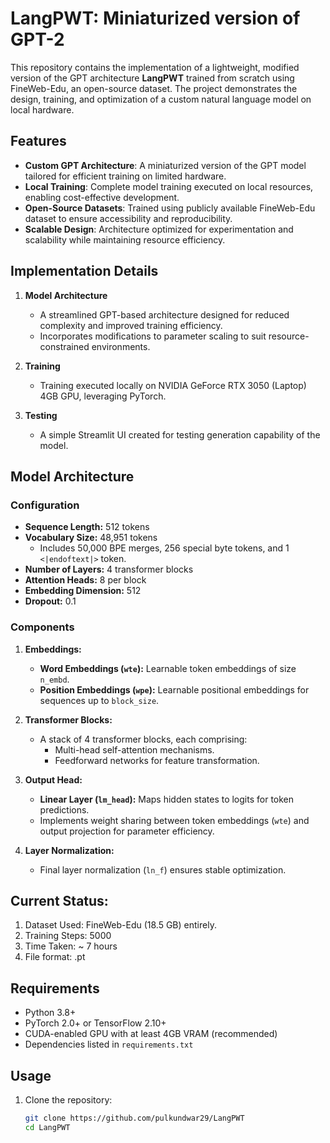 # LangPWT: Miniaturized version of GPT-2 

This repository contains the implementation of a lightweight, modified version of the GPT architecture **LangPWT** trained from scratch using FineWeb-Edu, an open-source dataset. The project demonstrates the design, training, and optimization of a custom natural language model on local hardware.  

## Features  
- **Custom GPT Architecture**: A miniaturized version of the GPT model tailored for efficient training on limited hardware.  
- **Local Training**: Complete model training executed on local resources, enabling cost-effective development.  
- **Open-Source Datasets**: Trained using publicly available FineWeb-Edu dataset to ensure accessibility and reproducibility.  
- **Scalable Design**: Architecture optimized for experimentation and scalability while maintaining resource efficiency.  


## Implementation Details  
1. **Model Architecture**  
   - A streamlined GPT-based architecture designed for reduced complexity and improved training efficiency.  
   - Incorporates modifications to parameter scaling to suit resource-constrained environments.  

2. **Training**  
   - Training executed locally on NVIDIA GeForce RTX 3050 (Laptop) 4GB GPU, leveraging PyTorch.
    
3. **Testing**
   - A simple Streamlit UI created for testing generation capability of the model.

## Model Architecture

### Configuration  
- **Sequence Length:** 512 tokens  
- **Vocabulary Size:** 48,951 tokens  
  - Includes 50,000 BPE merges, 256 special byte tokens, and 1 `<|endoftext|>` token.  
- **Number of Layers:** 4 transformer blocks  
- **Attention Heads:** 8 per block  
- **Embedding Dimension:** 512  
- **Dropout:** 0.1  

### Components  
1. **Embeddings:**  
   - **Word Embeddings (`wte`):** Learnable token embeddings of size `n_embd`.  
   - **Position Embeddings (`wpe`):** Learnable positional embeddings for sequences up to `block_size`.  

2. **Transformer Blocks:**  
   - A stack of 4 transformer blocks, each comprising:  
     - Multi-head self-attention mechanisms.  
     - Feedforward networks for feature transformation.  

3. **Output Head:**  
   - **Linear Layer (`lm_head`):** Maps hidden states to logits for token predictions.  
   - Implements weight sharing between token embeddings (`wte`) and output projection for parameter efficiency.  

4. **Layer Normalization:**  
   - Final layer normalization (`ln_f`) ensures stable optimization.  


## Current Status:
1. Dataset Used: FineWeb-Edu (18.5 GB) entirely.
2. Training Steps: 5000
3. Time Taken: ~ 7 hours
4. File format: .pt

## Requirements  
- Python 3.8+  
- PyTorch 2.0+ or TensorFlow 2.10+  
- CUDA-enabled GPU with at least 4GB VRAM (recommended)  
- Dependencies listed in `requirements.txt`  

## Usage  
1. Clone the repository:  
   ```bash
   git clone https://github.com/pulkundwar29/LangPWT
   cd LangPWT
   
